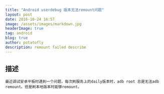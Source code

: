 ```yaml
---
title: "Android userdebug 版本无法remount问题"
layout: post
date: 2016-10-24 16:57
image: /assets/images/markdown.jpg
headerImage: true
tag: android
blog: true
author: potatofly
description: remount failed describe
---
```


## 描述

    最近调试安卓平板时遇到一个问题，每次刷服务上的daily版本时，adb root 总是无法adb remount。但是刷本地版本时能够remount。
